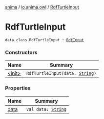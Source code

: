 [anima](../../index.md) / [io.anima.owl](../index.md) / [RdfTurtleInput](./index.md)

# RdfTurtleInput

`data class RdfTurtleInput : `[`RdfInput`](../-rdf-input/index.md)

### Constructors

| Name | Summary |
|---|---|
| [&lt;init&gt;](-init-.md) | `RdfTurtleInput(data: `[`String`](https://kotlinlang.org/api/latest/jvm/stdlib/kotlin/-string/index.html)`)` |

### Properties

| Name | Summary |
|---|---|
| [data](data.md) | `val data: `[`String`](https://kotlinlang.org/api/latest/jvm/stdlib/kotlin/-string/index.html) |
